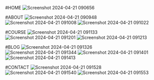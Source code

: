 #HOME 
![Screenshot 2024-04-21 090656](https://github.com/naveenmenariya/University-website-/assets/123303605/708c234d-dd38-436c-a44a-40d74d7cada6)

#ABOUT
![Screenshot 2024-04-21 090948](https://github.com/naveenmenariya/University-website-/assets/123303605/cabcfc2c-052e-40df-a170-1acaa9b6b3ed)
![Screenshot 2024-04-21 091008](https://github.com/naveenmenariya/University-website-/assets/123303605/992fa74d-85bc-476d-8f04-47eb9f214cf6)
![Screenshot 2024-04-21 091022](https://github.com/naveenmenariya/University-website-/assets/123303605/a9072e5d-7f9a-4633-98c9-6734b859ffa0)

#COURSE
![Screenshot 2024-04-21 091133](https://github.com/naveenmenariya/University-website-/assets/123303605/4a0431f5-813e-4834-8b4f-df0fa913706e)
![Screenshot 2024-04-21 091201](https://github.com/naveenmenariya/University-website-/assets/123303605/10ab8ee7-56d8-4cd3-bd83-cfcc0f6550a1)
![Screenshot 2024-04-21 091213](https://github.com/naveenmenariya/University-website-/assets/123303605/84866198-5c6e-4c9b-b470-e964e1f178e0)

#BLOG
![Screenshot 2024-04-21 091326](https://github.com/naveenmenariya/University-website-/assets/123303605/4f033812-c3b4-4515-9815-33f648962a51)
![Screenshot 2024-04-21 091344](https://github.com/naveenmenariya/University-website-/assets/123303605/e73dfb75-e707-4915-a598-4216fd7eee6a)
![Screenshot 2024-04-21 091401](https://github.com/naveenmenariya/University-website-/assets/123303605/7ad50c87-ba3b-428a-a3ef-254f1643f387)
![Screenshot 2024-04-21 091413](https://github.com/naveenmenariya/University-website-/assets/123303605/5e8f313e-5b5a-4c38-aefa-c375fd24599f)

#CONTACT
![Screenshot 2024-04-21 091528](https://github.com/naveenmenariya/University-website-/assets/123303605/f26bb2fd-c1e6-465b-a8e3-a530e716128a)
![Screenshot 2024-04-21 091540](https://github.com/naveenmenariya/University-website-/assets/123303605/d7e7924e-b424-4f57-ae60-5ca6476ada8c)
![Screenshot 2024-04-21 091553](https://github.com/naveenmenariya/University-website-/assets/123303605/dfe690b6-832b-4883-9141-d4ee59c9bec4)
